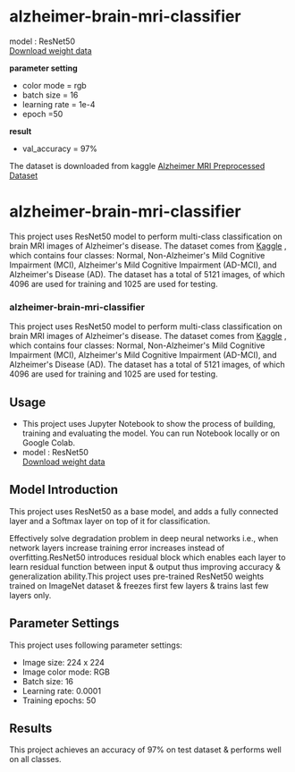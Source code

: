 # alzheimer-brain-mri-classifier
model : ResNet50  
[Download weight data](https://drive.google.com/file/d/12kgtrjPKAUGo-TXf43aTRHna4eU1rJwf/view?usp=sharing)  

**parameter setting**  
  * color mode = rgb  
  * batch size = 16  
  * learning rate = 1e-4  
  * epoch =50 
 
**result**  
  * val_accuracy = 97%  
  
The dataset is downloaded from kaggle [Alzheimer MRI Preprocessed Dataset](https://www.kaggle.com/datasets/sachinkumar413/alzheimer-mri-dataset)


# alzheimer-brain-mri-classifier

This project uses ResNet50 model to perform multi-class classification on brain MRI images of Alzheimer's disease. The dataset comes from [Kaggle](https://www.kaggle.com/tourist55/alzheimers-dataset-4-class-of-images) , which contains four classes: Normal, Non-Alzheimer's Mild Cognitive Impairment (MCI), Alzheimer's Mild Cognitive Impairment (AD-MCI), and Alzheimer's Disease (AD). The dataset has a total of 5121 images, of which 4096 are used for training and 1025 are used for testing.

### alzheimer-brain-mri-classifier

This project uses ResNet50 model to perform multi-class classification on brain MRI images of Alzheimer's disease. The dataset comes from [Kaggle](https://www.kaggle.com/tourist55/alzheimers-dataset-4-class-of-images) , which contains four classes: Normal, Non-Alzheimer's Mild Cognitive Impairment (MCI), Alzheimer's Mild Cognitive Impairment (AD-MCI), and Alzheimer's Disease (AD). The dataset has a total of 5121 images, of which 4096 are used for training and 1025 are used for testing.

## Usage

  * This project uses Jupyter Notebook to show the process of building, training and evaluating the model. You can run Notebook locally or on Google Colab.
  * model : ResNet50  
[Download weight data](https://drive.google.com/file/d/12kgtrjPKAUGo-TXf43aTRHna4eU1rJwf/view?usp=sharing)  


## Model Introduction
This project uses ResNet50 as a base model, and adds a fully connected layer and a Softmax layer on top of it for classification.

Effectively solve degradation problem in deep neural networks i.e., when network layers increase training error increases instead of overfitting.ResNet50 introduces residual block which enables each layer to learn residual function between input & output thus improving accuracy & generalization ability.This project uses pre-trained ResNet50 weights trained on ImageNet dataset & freezes first few layers & trains last few layers only.

## Parameter Settings
This project uses following parameter settings:

* Image size: 224 x 224
* Image color mode: RGB
* Batch size: 16
* Learning rate: 0.0001
* Training epochs: 50

## Results
This project achieves an accuracy of 97% on test dataset & performs well on all classes.
